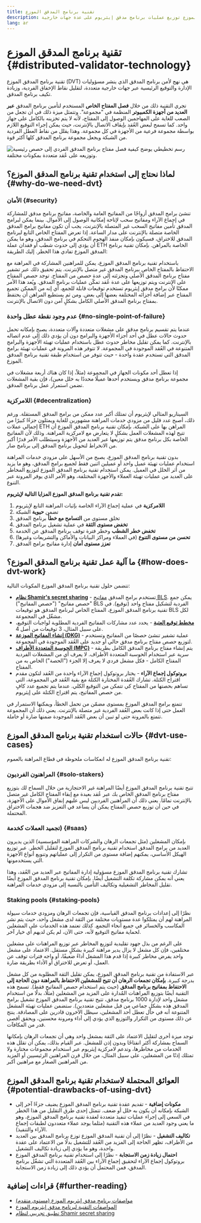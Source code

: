 ```yaml
---
title: تقنية برنامج المدقق الموزع
description: تتيح تقنية برنامج المدقق الموزع توزيع عمليات برنامج مدقق إيثريوم على عدة جهات خارجية.
lang: ar
---
```


# تقنية برنامج المدقق الموزع {#distributed-validator-technology}

تقنية برنامج المدقق الموزع (DVT) هي نهج لأمن برنامج المدقق الذي ينشر مسؤوليات الإدارة والتوقيع الرئيسية عبر جهات خارجية متعددة، لتقليل نقاط الإخفاق الفردية، وزيادة تكيف برنامج المدقق.

تجري التقنية ذلك من خلال **فصل المفتاح الخاص** المستخدم لتأمين برنامج المدقق **عبر العديد من أجهزة الكمبيوتر** المنظمة في "مجموعة". وتتمثل ميزة ذلك في أن تجعل من الصعب للغاية على المهاجمين الوصول إلى المفتاح، لأنه لا يتم تخزينه بالكامل على جهاز واحد. كما تسمح لبعض العُقد بإيقاف الاتصال بالإنترنت، حيث يمكن إجراء التوقيع اللازم بواسطة مجموعة فرعية من الأجهزة في كل مجموعة. وهذا يقلل من نقاط العطل الفردية من الشبكة ويجعل مجموعة برنامج المدقق كلها أكثر قوة.

![رسم تخطيطي يوضح كيفية فصل مفتاح برنامج المدقق الفردي إلى حصص رئيسية وتوزيعه على عُقد متعددة بمكونات مختلفة.](./dvt-cluster.png)

## لماذا نحتاج إلى استخدام تقنية برنامج المدقق الموزع؟ {#why-do-we-need-dvt}

### الأمان {#security}

تنشئ برامج المدقق أزواجًا من المفاتيح العامة والخاصة، مفاتيح برنامج مدقق للمشاركة في إجماع الآراء ومفاتيح سحب لإتاحة إمكانية الوصول إلى الأموال. بينما يمكن لبرامج المدقق تأمين مفاتيح السحب غير المتصلة بالإنترنت، يجب أن تكون مفاتيح برامج المدقق الخاصة متصلة بالإنترنت على مدار الساعة. إذا تعرض المفتاح الخاص التابع لبرنامج المدقق للاختراق، فسيكون بإمكان منفذ الهجوم التحكم في برنامج المدقق، وهو ما يمكن أن يؤدي إلى حدوث شطب أو فقدان عملة ETH الخاصة بالمراهن. بإمكان تقنية برنامج المدقق الموزع تفادي هذا الخطر. إليك الطريقة:

باستخدام تقنية برنامج المدقق الموزع، يمكن للمراهنين المشاركة في المراهنة مع الاحتفاظ بالمفتاح الخاص ببرنامج المدقق غير متصل بالإنترنت. يتم تحقيق ذلك عبر تشفير مفتاح برنامج المدقق الأصلي وتجزئته إلى عدة حصص من المفتاح. توجد حصص المفتاح على الإنترنت ويتم توزيعها على عدة عُقد تمكّن عمليات برنامج المدقق. ويُعد هذا الأمر ممكنًا لأن برامج مدقق إيثريوم تستخدم توقيعات قابلة للجمع، أي إنه من الممكن تجميع المفتاح عبر إضافة أجزائه المختلفة بعضها إلى بعض. ومن ثم يستطيع المراهن أن يحتفظ بمفتاح برنامج المدقق الأصلي الكامل بشكلٍ آمن دون الاتصال بالإنترنت.

### عدم وجود نقطة عطل واحدة {#no-single-point-of-failure}

عندما يتم تقسيم برنامج مدقق على مشغلات متعددة وآلات متعددة، يصبح بإمكانه تحمل حدوث حالات عطل في أحد أجزاء الأجهزة والبرامج دون أن يؤدي ذلك إلى عدم اتصاله بالإنترنت. كما يمكن تقليل مخاطر حدوث عطل باستخدام عمليات تهيئة الأجهزة والبرامج المتنوعة في العُقد الموجودة في المجموعة. لا تتوفر هذه المرونة في عمليات تهيئة برامج المدقق التي تستخدم عقدة واحدة - حيث تتوفر من استخدام طبقة تقنية برنامج المدقق الموزع.

إذا تعطل أحد مكونات الجهاز في المجموعة (مثلاً، إذا كان هناك أربعة مشغلات في مجموعة برنامج مدقق ويستخدم أحدها عميلًا محددًا به خلل معين)، فإن بقية المشغلات تضمن استمرار عمل برنامج المدقق.

### اللامركزية {#decentralization}

السيناريو المثالي لإيثريوم أن تمتلك أكبر عدد ممكن من برامج المدقق المستقلة. ورغم ذلك، أصبح عدد قليل من مزودي خدمات المراهنة مشهورين للغاية ويمثلون جزءًا كبيرًا من إجمالي عملات ETH المراهن بها على الشبكة. بإمكان تقنية برنامج المدقق الموزع أن تتيح لهذه المشغلات العمل بشكلٍ لا يتعارض مع لامركزية المراهنة. وذلك لأن المفاتيح الخاصة بكل برنامج مدقق يتم توزيعها عبر العديد من الأجهزة وسيتطلب الأمر قدرًا أكبر من الانخراط لتحويل برنامج المدقق إلى برنامج ضار.

بدون تقنية برنامج المدقق الموزع، يصبح من الأسهل على مزودي خدمات المراهنة استخدام عمليات تهيئة عميل واحد أو عميلين اثنين فقط لجميع برامج المدقق، وهو ما يزيد من أثر الخلل في العميل. يمكن استخدام تقنية برنامج المدقق الموزع لتوزيع المخاطر على العديد من عمليات تهيئة العملاء والأجهزة المختلفة، وهو الأمر الذي يوفر المرونة عبر التنوع.

**تقدم تقنية برنامج المدقق الموزع المزايا التالية لإيثريوم:**

1. **اللامركزية** في عملية إجماع الآراء الخاصة بإثبات المراهنة التابع لإيثريوم
2. تضمن **حيوية** الشبكة
3. تخلق مستوى من **التسامح مع خطأ** برنامج المدقق
4. **تخفض مستوى الثقة** في عملية تشغيل برنامج المدقق
5. **تخفض خطر الشطب** وخطر فترة توقف برنامج المدقق عن الخدمة
6. **تحسن من مستوى التنوع** (في العملاء ومراكز البيانات والأماكن والتشريعات وغيرها)
7. **تعزز مستوى أمان** إدارة مفاتيح برامج المدقق

## ما آلية عمل تقنية برنامج المدقق الموزع؟ {#how-does-dvt-work}

تتضمن حلول تقنية برنامج المدقق الموزع المكونات التالية:

- **[نظام Shamir's secret sharing](https://medium.com/@keylesstech/a-beginners-guide-to-shamir-s-secret-sharing-e864efbf3648)** - تستخدم برامج المدقق [مفاتيح BLS](https://en.wikipedia.org/wiki/BLS_digital_signature). يمكن جمع "حصص مفاتيح" ("حصص المفاتيح") BLS الفردية لتشكيل مفتاح واحد (توقيع). في تقنية برنامج المدقق الموزع، المفتاح الخاص لبرنامج المدقق هو توقيعات BLS لكل مشغّل في المجموعة.
- **[مخطط توقيع العتبة](https://medium.com/nethermind-eth/threshold-signature-schemes-36f40bc42aca)** - يحدد عدد مشاركات المفاتيح الفردية المطلوبة لواجبات التوقيع، على سبيل المثال، 3 توقيعات من أصل 4.
- **[إنشاء المفاتيح الموزعة (DKG)](https://medium.com/toruslabs/what-distributed-key-generation-is-866adc79620)** - عملية تشفير تنشئ حصصًا من المفاتيح وتستخدم لتوزيع حصص مفتاح برنامج مدقق حالي أو جديد على العُقد الموجودة في المجموعة.
- **[الحوسبة المتعددة الأطراف (MPC)](https://messari.io/report/applying-multiparty-computation-to-the-world-of-blockchains)** - يتم إنشاء مفتاح برنامج المدقق الكامل بطريقة سرية عبر استخدام الحوسبة المتعددة الأطراف. لا يعرف أي من المشغلات الفردية المفتاح الكامل - فكل مشغل فردي لا يعرف إلا الجزء ("الحصة") الخاص به من المفتاح.
- **بروتوكول إجماع الآراء** - يختار بروتوكول إجماع الآراء واحدة من العُقد لتكون مقدم اقتراح الكتلة. تشارك العُقدة المختارة الكتلة مع بقية العُقد في المجموعة، التي تساهم بحصتها من المفتاح كي تتمكن من التوقيع الكلي. عندما يتم تجميع عدد كافٍ من حصص المفاتيح، يتم اقتراح الكتلة على إيثريوم.

تتمتع برامج المدقق الموزع بمستوى مضمّن من تحمل الخطأ، ويمكنها الاستمرار في العمل حتى إذا كانت بعض العُقد الفردية غير متصلة بالإنترنت. يعني ذلك أن المجموعة تتمتع بالمرونة حتى لو تبين أن بعض العُقد الموجودة ضمنها ضارة أو خاملة.

## حالات استخدام تقنية برنامج المدقق الموزع {#dvt-use-cases}

تقنية برنامج المدقق الموزع له انعكاسات ملحوظة في قطاع المراهنة بالعموم:

### المراهنون الفرديون {#solo-stakers}

تتيح تقنية برنامج المدقق الموزع أيضًا المراهنة غير الاحتجازية من خلال السماح لك بتوزيع مفتاح برنامج المدقق الخاص بك عبر عُقد بعيدة مع إبقاء المفتاح الكامل غير متصل بالإنترنت تمامًا. يعني ذلك أن المراهنين الفرديين ليس عليهم إنفاق الأموال على الأجهزة، في حين أن توزيع حصص المفتاح يمكن أن يساعد في التعزيز ضد هجمات الاختراق المحتملة.

### تجميد العملات كخدمة) {#saas}

بإمكان المشغلين (مثل تجمعات الرهان والشركات المراهنة المؤسسية) الذين يديرون العديد من برامج المدقق استخدام تقنية برنامج المدقق الموزع لتقليل الخطر. عبر توزيع الهيكل الأساسي، يمكنهم إضافة مستوى من التكرار إلى عملياتهم وتنويع أنواع الأجهزة التي يستخدمونها.

تشارك تقنية برنامج المدقق الموزع مسؤولية إدارة المفاتيح عبر العديد من العُقد، وهذا يعني أنه يمكن مشاركة تكلفة التشغيل أيضًا. بإمكان تقنية برنامج المدقق الموزع أيضًا تقليل المخاطر التشغيلية وتكاليف التأمين بالنسبة إلى مزودي خدمات المراهنة.

### Staking pools {#staking-pools}

نظرًا إلى إعدادات برنامج المدقق القياسية، فإن تجمعات الرهان ومزودي خدمات سيولة المراهنة لهم أن يمتلكوا عدة مستويات مختلفة من الثقة لدى مشغل واحد، حيث يتم نشر المكاسب والخسائر في جميع أنحاء التجمع. كذلك تعتمد هذه الخدمات على المشغلين لحماية مفاتيح التوقيع لأنه، حتى الآن، لم يكن لديهم أي خيار آخر.

على الرغم من بذل جهود تقليدية لتوزيع المخاطر عبر توزيع المراهنات على مشغلين مختلفين، فإن كل مشغل لا يزال يدير مراهنة كبيرة بشكلٍ مستقل. الاعتماد على مشغل واحد يفرض مخاطر كبيرة إذا قدم هذا المشغل أداءً ضعيفًا، أو واجه فترات توقف عن العمل، أو تعرض للاختراق أو الأداء بطريقة ضارة.

عبر الاستفادة من تقنية برنامج المدقق الموزع، يمكن تقليل الثقة المطلوبة من كل مشغل بدرجة كبيرة. **بإمكان تجمعات الرهان أن تتيح للمشغلين الاحتفاظ بالمراهنة دون الحاجة إلى الاحتفاظ بمفاتيح برنامج المدقق** (حيث يتم استخدام حصص المفاتيح فقط). تسمح هذه التقنية أيضًا بتوزيع المراهنات المُدارة على المزيد من المشغلين (مثلًا، بدلًا من استخدام مشغل واحد لإدارة 1000 برنامج مدقق، تتيح تقنية برنامج المدقق الموزع تشغيل برامج المدقق هذه بشكلٍ جماعي من قبل مشغلين متعددين). ستضمن عمليات تهيئة المشغل المتنوعة أنه في حال تعطل أحد المشغلين، سيظل الآخرون قادرين على المصادقة. ينتج عن ذلك مستوى من التكرار والتوزيع الذي يؤدي إلى أداء ومرونة محسنين، ويحقق أقصى قدر من المكافآت.

توجد ميزة أخرى لتقليل الاعتماد على الثقة بمشغل واحد وهي أن تجمعات الرهان بإمكانها السماح بمشاركة أكثر انفتاحًا وبدون إذن للمشغل. عبر القيام بذلك، يمكن أن تقلل هذه الخدمات من مخاطرها، وتدعم لامركزية إيثريوم عبر استخدام مجموعات مختارة ولا تمتلك إذنًا من المشغلين، على سبيل المثال، من خلال قرن المراهنين الرئيسيين أو المزيد من المراهنين الصغار مع مراهنين أكبر.

## العوائق المحتملة لاستخدام تقنية برنامج المدقق الموزع {#potential-drawbacks-of-using-dvt}

- **مكونات إضافية** - تقديم عقدة تقنية برنامج المدقق الموزع يضيف جزءًا آخر إلى الشبكة بإمكانه أن يكون به خلل أو ضعف. تتمثل إحدى طرق التقليل من هذا الخطر في السعي إلى إجراء عمليات تنفيذ متعددة لعقدة تقنية برنامج المدقق الموزع، وهو ما يعني وجود العديد من عملاء هذه التقنية (مثلما يوجد عملاء متعددون لطبقات إجماع الآراء والتنفيذ).
- **تكاليف التشغيل** - نظرًا إلى أن تقنية المدقق الموزع توزع برنامج المدقق بين العديد من الأطراف، تظهر الحاجة إلى المزيد من العُقد للتشغيل بدلًا من الاعتماد على عقدة واحدة، وهو ما يؤدي إلى زيادة تكاليف التشغيل.
- **احتمال زيادة زمن الاستجابة** - نظرًا إلى استخدام تقنية برنامج المدقق الموزع بروتوكول إجماع الآراء لتحقيق إجماع الآراء بين العُقد المتعددة التي تشغّل برنامج المدقق، فمن المحتمل أن يؤدي ذلك إلى زيادة زمن الاستجابة.

## قراءات إضافية {#further-reading}

- [مواصفات برنامج مدقق إيثريوم الموزع (مستوى متقدم)](https://github.com/ethereum/distributed-validator-specs)
- [المواصفات التقنية لبرنامج مدقق إيثريوم الموزع](https://github.com/ethereum/distributed-validator-specs/tree/dev/src/dvspec)
- [تطبيق تجريبي لنظام Shamir secret sharing](https://iancoleman.io/shamir/)
